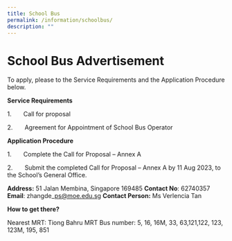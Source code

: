 ```yaml
---
title: School Bus
permalink: /information/schoolbus/
description: ""
---
```

# **School Bus Advertisement**

To apply, please to the Service Requirements and the Application Procedure below.

**Service Requirements**

1.       Call for proposal [](/files/call%20for%20proposal.pdf)

2.       Agreement for Appointment of School Bus Operator [](/files/agreement%20for%20appointment%20of%20school%20bus%20operator.pdf)

**Application Procedure**

1.       Complete the Call for Proposal – Annex A [](/files/call%20for%20proposal%20-%20annex%20a.pdf)

2.       Submit the completed Call for Proposal – Annex A by 11 Aug 2023, to the School’s General Office.

**Address:** 51 Jalan Membina, Singapore 169485
**Contact No**: 62740357
**Email**: zhangde\_ps@moe.edu.sg
**Contact Person:** Ms Verlencia Tan

**How to get there?**

Nearest MRT: Tiong Bahru MRT
Bus number: 5, 16, 16M, 33, 63,121,122, 123, 123M, 195, 851